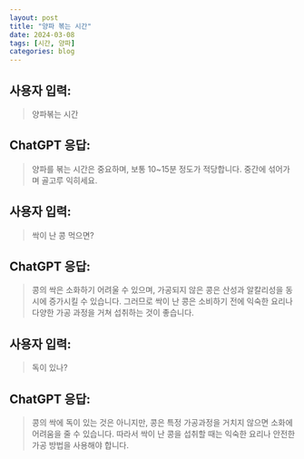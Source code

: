 ```yaml
---
layout: post
title: "양파 볶는 시간"
date: 2024-03-08
tags: [시간, 양파]
categories: blog
---
```


## 사용자 입력:
> 양파볶는 시간

## ChatGPT 응답:
> 양파를 볶는 시간은 중요하며, 보통 10~15분 정도가 적당합니다. 중간에 섞어가며 골고루 익히세요.

## 사용자 입력:
> 싹이 난 콩 먹으면?

## ChatGPT 응답:
> 콩의 싹은 소화하기 어려울 수 있으며, 가공되지 않은 콩은 산성과 알칼리성을 동시에 증가시킬 수 있습니다. 그러므로 싹이 난 콩은 소비하기 전에 익숙한 요리나 다양한 가공 과정을 거쳐 섭취하는 것이 좋습니다.

## 사용자 입력:
> 독이 있나?

## ChatGPT 응답:
> 콩의 싹에 독이 있는 것은 아니지만, 콩은 특정 가공과정을 거치지 않으면 소화에 어려움을 줄 수 있습니다. 따라서 싹이 난 콩을 섭취할 때는 익숙한 요리나 안전한 가공 방법을 사용해야 합니다.


